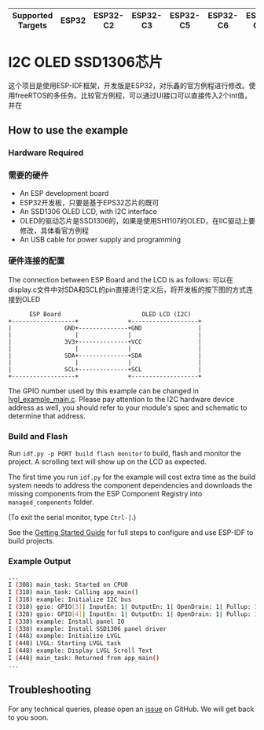 | Supported Targets | ESP32 | ESP32-C2 | ESP32-C3 | ESP32-C5 | ESP32-C6 | ESP32-C61 | ESP32-H2 | ESP32-P4 | ESP32-S2 | ESP32-S3 |
| ----------------- | ----- | -------- | -------- | -------- | -------- | --------- | -------- | -------- | -------- | -------- |

# I2C OLED SSD1306芯片

这个项目是使用ESP-IDF框架，开发版是ESP32，对乐鑫的官方例程进行修改。使用freeRTOS的多任务。比较官方例程，可以通过UI接口可以直接传入2个int值，并在

## How to use the example

### Hardware Required
### 需要的硬件

* An ESP development board
* ESP32开发板，只要是基于EPS32芯片的既可
* An SSD1306 OLED LCD, with I2C interface
* OLED的驱动芯片是SSD1306的，如果是使用SH1107的OLED，在IIC驱动上要修改，具体看官方例程
* An USB cable for power supply and programming

### 硬件连接的配置

The connection between ESP Board and the LCD is as follows:
可以在display.c文件中对SDA和SCL的pin直接进行定义后，将开发板的按下图的方式连接到OLED

```text
      ESP Board                       OLED LCD (I2C)
+------------------+              +-------------------+
|               GND+--------------+GND                |
|                  |              |                   |
|               3V3+--------------+VCC                |
|                  |              |                   |
|               SDA+--------------+SDA                |
|                  |              |                   |
|               SCL+--------------+SCL                |
+------------------+              +-------------------+
```

The GPIO number used by this example can be changed in [lvgl_example_main.c](main/i2c_oled_example_main.c). Please pay attention to the I2C hardware device address as well, you should refer to your module's spec and schematic to determine that address.

### Build and Flash

Run `idf.py -p PORT build flash monitor` to build, flash and monitor the project. A scrolling text will show up on the LCD as expected.

The first time you run `idf.py` for the example will cost extra time as the build system needs to address the component dependencies and downloads the missing components from the ESP Component Registry into `managed_components` folder.

(To exit the serial monitor, type ``Ctrl-]``.)

See the [Getting Started Guide](https://docs.espressif.com/projects/esp-idf/en/latest/get-started/index.html) for full steps to configure and use ESP-IDF to build projects.

### Example Output

```bash
...
I (308) main_task: Started on CPU0
I (318) main_task: Calling app_main()
I (318) example: Initialize I2C bus
I (318) gpio: GPIO[3]| InputEn: 1| OutputEn: 1| OpenDrain: 1| Pullup: 1| Pulldown: 0| Intr:0
I (328) gpio: GPIO[4]| InputEn: 1| OutputEn: 1| OpenDrain: 1| Pullup: 1| Pulldown: 0| Intr:0
I (338) example: Install panel IO
I (338) example: Install SSD1306 panel driver
I (448) example: Initialize LVGL
I (448) LVGL: Starting LVGL task
I (448) example: Display LVGL Scroll Text
I (448) main_task: Returned from app_main()
...
```

## Troubleshooting

For any technical queries, please open an [issue](https://github.com/espressif/esp-idf/issues) on GitHub. We will get back to you soon.

